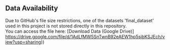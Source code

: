 ## Data Availability  

Due to GitHub's file size restrictions, one of the datasets 'final_dataset' used in this project is not stored directly in this repository.  
You can access the file here: [Download Data (Google Drive)] https://drive.google.com/file/d/1AdLfMW5SnTwnB92eAEW1hp5sibKSJEch/view?usp=sharing))

